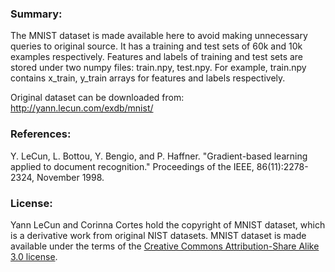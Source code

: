 
### Summary:

The MNIST dataset is made available here to avoid making unnecessary queries to original source. It has a training and test sets of 60k and 10k examples respectively. Features and labels of training and test sets are stored under two numpy files: train.npy, test.npy. For example, train.npy contains x_train, y_train arrays for features and labels respectively.

Original dataset can be downloaded from: http://yann.lecun.com/exdb/mnist/


### References:

Y. LeCun, L. Bottou, Y. Bengio, and P. Haffner. "Gradient-based learning applied to document recognition." Proceedings of the IEEE, 86(11):2278-2324, November 1998.


### License: 

Yann LeCun and Corinna Cortes hold the copyright of MNIST dataset, which is a derivative work from original NIST datasets. MNIST dataset is made available under the terms of the [Creative Commons Attribution-Share Alike 3.0 license](https://creativecommons.org/licenses/by-sa/3.0/).